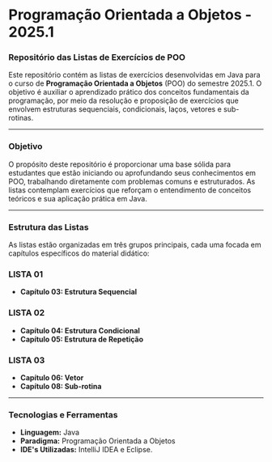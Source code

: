 # Programação Orientada a Objetos - 2025.1

### Repositório das Listas de Exercícios de POO

Este repositório contém as listas de exercícios desenvolvidas em Java para o curso de **Programação Orientada a Objetos** (POO) do semestre 2025.1. O objetivo é auxiliar o aprendizado prático dos conceitos fundamentais da programação, por meio da resolução e proposição de exercícios que envolvem estruturas sequenciais, condicionais, laços, vetores e sub-rotinas.

---

### Objetivo

O propósito deste repositório é proporcionar uma base sólida para estudantes que estão iniciando ou aprofundando seus conhecimentos em POO, trabalhando diretamente com problemas comuns e estruturados. As listas contemplam exercícios que reforçam o entendimento de conceitos teóricos e sua aplicação prática em Java.

---

### Estrutura das Listas

As listas estão organizadas em três grupos principais, cada uma focada em capítulos específicos do material didático:

### LISTA 01  
- **Capítulo 03: Estrutura Sequencial**  

### LISTA 02  
- **Capítulo 04: Estrutura Condicional**  
- **Capítulo 05: Estrutura de Repetição**  

### LISTA 03  
- **Capítulo 06: Vetor**  
- **Capítulo 08: Sub-rotina**  

---

### Tecnologias e Ferramentas

- **Linguagem:** Java  
- **Paradigma:** Programação Orientada a Objetos  
- **IDE's Utilizadas:** IntelliJ IDEA e Eclipse.  

